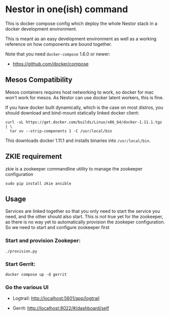 # Nestor in one(ish) command

This is docker compose config which deploy the whole Nestor stack in a docker development environment.

This is meant as an easy development environment as well as a working reference on how components are bound together.

Note that you need `docker-compose` 1.6.0 or newer:

* https://github.com/docker/compose

## Mesos Compatibility

Mesos containers requires host networking to work, so docker for mac won't work for mesos.
As Nestor can use docker latent workers, this is fine.

If you have docker built dynamically, which is the case on most distros,
you should download and bind-mount statically linked docker client:

```
curl -sL https://get.docker.com/builds/Linux/x86_64/docker-1.11.1.tgz | \
  tar xv --strip-components 1 -C /usr/local/bin
```

This downloads docker 1.11.1 and installs binaries into `/usr/local/bin`.

## ZKIE requirement

zkie is a zookeeper commandline utility to manage the zookeeper configuration

    sudo pip install zkie ansible

## Usage

Services are linked together so that you only need to start the service you need, and the other should also start.
This is not true yet for the zookeeper, as there is no way yet to automatically provision the zookeper configuration.
So we need to start and configure zookeeper first

### Start and provision Zookeper:

    ./provision.py


### Start Gerrit:

    docker compose up -d gerrit

### Go the various UI

* Logtrail: <http://localhost:5601/app/logtrail>

* Gerrit: <http://localhost:8022/#/dashboard/self>
